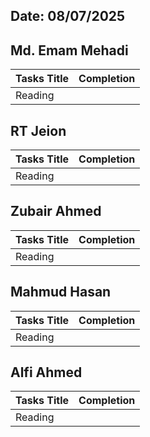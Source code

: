 ## Date: 08/07/2025

## Md. Emam Mehadi
|Tasks Title|Completion|
|-------|-----|
Reading |

## RT Jeion
|Tasks Title|Completion|
|-------|-----|
Reading|

## Zubair Ahmed 
|Tasks Title|Completion|
|-------|-----|
Reading|

## Mahmud Hasan
|Tasks Title|Completion|
|-------|-----|
Reading|
## Alfi Ahmed
|Tasks Title|Completion|
|-------|-----|
Reading|
